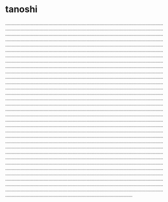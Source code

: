 # tanoshi

....................................................................................................................................................................................................................................................................................................................................................................................................................................................................................................................................................................................................................................................................................................................................................................................................................................................................................................................................................................................................................................................................................................................................................................................................................................................................................................................................................................................................................................................................................................................................................................................................................................................................................................................................................................................................................................................................................................................................................................................................................................................................................................................................................................................................................................................................................................................................................................................................................................................................................................................................................................................................................................................................................................................................................................................................................................................................................................................................................................................................................................................................................................................................................................................................................................................................................................................................................................................................................................................................................................................................................................................................................................................................................................................................................................................................................................................................................................................................................................................................................................................................................................................................................................................................................................